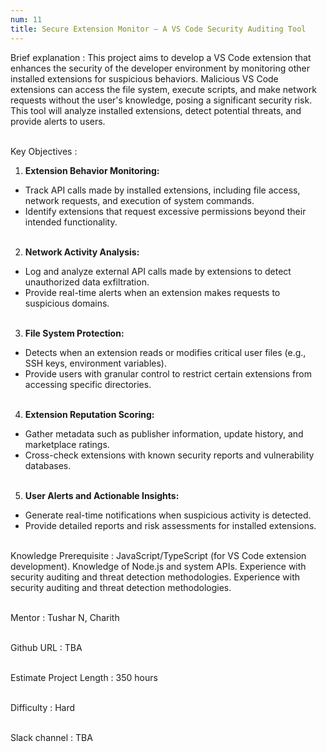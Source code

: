 ```yaml
---
num: 11
title: Secure Extension Monitor – A VS Code Security Auditing Tool
---
```


Brief explanation 
: This project aims to develop a VS Code extension that enhances the security of the developer environment by monitoring other installed extensions for suspicious behaviors. Malicious VS Code extensions can access the file system, execute scripts, and make network requests without the user's knowledge, posing a significant security risk. This tool will analyze installed extensions, detect potential threats, and provide alerts to users.
<br><br>

Key Objectives
: 
  
1. **Extension Behavior Monitoring:**
* Track API calls made by installed extensions, including file access, network requests, and execution of system commands.
* Identify extensions that request excessive permissions beyond their intended functionality.
<br><br>

2. **Network Activity Analysis:**
* Log and analyze external API calls made by extensions to detect unauthorized data exfiltration.
* Provide real-time alerts when an extension makes requests to suspicious domains.
<br><br>

3. **File System Protection:**
* Detects when an extension reads or modifies critical user files (e.g., SSH keys, environment variables).
* Provide users with granular control to restrict certain extensions from accessing specific directories.
<br><br>

4. **Extension Reputation Scoring:**
* Gather metadata such as publisher information, update history, and marketplace ratings.
* Cross-check extensions with known security reports and vulnerability databases.
<br><br>

5. **User Alerts and Actionable Insights:**
* Generate real-time notifications when suspicious activity is detected.
* Provide detailed reports and risk assessments for installed extensions.
<br><br>


Knowledge Prerequisite
: JavaScript/TypeScript (for VS Code extension development).
Knowledge of Node.js and system APIs.
Experience with security auditing and threat detection methodologies.
Experience with security auditing and threat detection methodologies.
<br><br>

Mentor
: Tushar N, Charith
<br><br>

Github URL
: TBA
<br><br>

Estimate Project Length
: 350 hours
<br><br>

Difficulty
: Hard
<br><br>

Slack channel
: TBA
<br><br>
